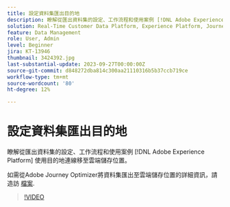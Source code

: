 ```yaml
---
title: 設定資料集匯出目的地
description: 瞭解從匯出資料集的設定、工作流程和使用案例 [!DNL Adobe Experience Platform] 使用目的地連線移至雲端儲存位置。
solution: Real-Time Customer Data Platform, Experience Platform, Journey Optimizer
feature: Data Management
role: User, Admin
level: Beginner
jira: KT-13946
thumbnail: 3424392.jpg
last-substantial-update: 2023-09-27T00:00:00Z
source-git-commit: d848272dba814c300aa21110316b5b37ccb719ce
workflow-type: tm+mt
source-wordcount: '80'
ht-degree: 12%

---
```


# 設定資料集匯出目的地

瞭解從匯出資料集的設定、工作流程和使用案例 [!DNL Adobe Experience Platform] 使用目的地連線移至雲端儲存位置。

如需從Adobe Journey Optimizer將資料集匯出至雲端儲存位置的詳細資訊，請造訪 [檔案](https://experienceleague.adobe.com/docs/journey-optimizer/using/data-management/datasets/export-datasets.html?lang=zh-Hant).

>[!VIDEO](https://video.tv.adobe.com/v/3424392/?learn=on)
